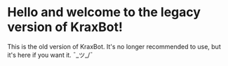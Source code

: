 Hello and welcome to the legacy version of KraxBot!
==============

This is the old version of KraxBot. It's no longer recommended to use, but it's here if you want it. ¯\_ツ_/¯
